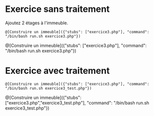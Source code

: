 # Exercice sans traitement

Ajoutez 2 étages à l'immeuble.
```
@[Construire un immeuble]({"stubs": ["exercice3.php"], "command": "/bin/bash run.sh exercice3.php"})
```

@[Construire un immeuble]({"stubs": ["exercice3.php"], "command": "/bin/bash run.sh exercice3.php"})

# Exercice avec traitement

```
@[Construire un immeuble]({"stubs": ["exercice3.php"], "command": "/bin/bash run.sh exercice3_test.php"})
```

@[Construire un immeuble]({"stubs": ["exercice3.php","exercice3_test.php"], "command": "/bin/bash run.sh exercice3_test.php"})
